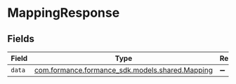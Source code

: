 # MappingResponse


## Fields

| Field                                                                             | Type                                                                              | Required                                                                          | Description                                                                       |
| --------------------------------------------------------------------------------- | --------------------------------------------------------------------------------- | --------------------------------------------------------------------------------- | --------------------------------------------------------------------------------- |
| `data`                                                                            | [com.formance.formance_sdk.models.shared.Mapping](../../models/shared/Mapping.md) | :heavy_minus_sign:                                                                | N/A                                                                               |